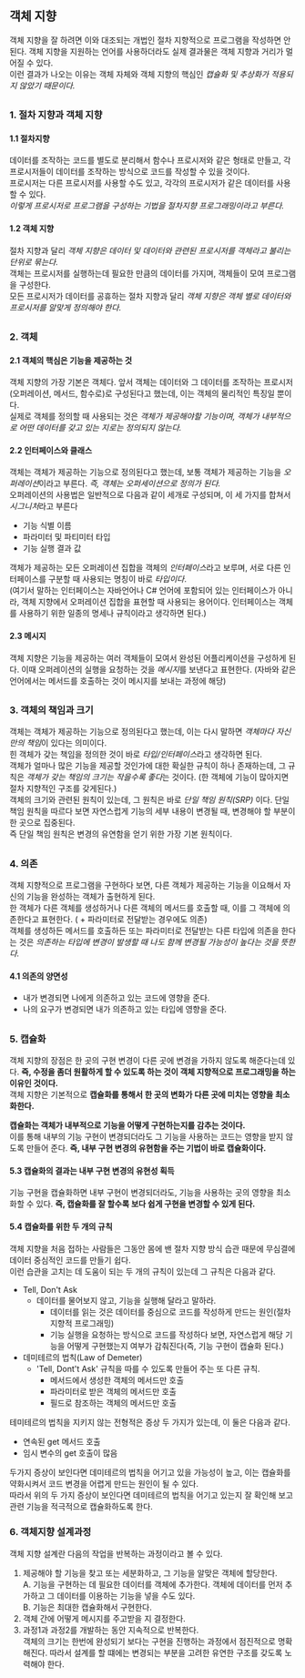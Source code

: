 ## 객체 지향
객체 지향을 잘 하려면  이와 대조되는 개법인 절차 지향적으로 프로그램을 작성하면 안된다. 객체 지향을 지원하는 언어를 사용하더라도 실제 결과물은 객체 지향과 거리가 멀어질 수 있다.  
이런 결과가 나오는 이유는 객체 자체와 객체 지향의 핵심인 *캡슐화 및 추상화가 적용되지 않았기 때문이다.*  
##
### 1. 절차 지향과 객체 지향
#### 1.1 절차지향  
데이터를 조작하는 코드를 별도로 분리해서 함수나 프로시저와 같은 형태로 만들고, 각 프로시저들이 데이터를 조작하는 방식으로 코드를 작성할 수 있을 것이다.  
프로시저는 다른 프로시저를 사용할 수도 있고, 각각의 프로시저가 같은 데이터를 사용할 수 있다.  
*이렇게 프로시저로 프로그램을 구성하는 기법을 절차지향 프로그래밍이라고 부른다.*  
#### 1.2 객체 지향
절차 지향과 달리 *객체 지향은 데이터 및 데이터와 관련된 프로시저를 객체라고 불리는 단위로 묶는다.*  
객체는 프로시저를 실행하는데 필요한 만큼의 데이터를 가지며, 객체들이 모여 프로그램을 구성한다.  
모든 프로시저가 데이터를 공휴하는 절차 지향과 달리 *객체 지향은 객체 별로 데이터와 프로시저를 알맞게 정의해야 한다.*  
##
### 2. 객체
#### 2.1 객체의 핵심은 기능을 제공하는 것  
객체 지향의 가장 기본은 객체다. 앞서 객체는 데이터와 그 데이터를 조작하는 프로시저(오퍼레이션, 메서드, 함수로)로  구성된다고 했는데, 이는 객체의 물리적인 특징일 뿐이다.  
실제로 객체를 정의할 때 사용되는 것은 *객체가 제공해야할 기능이며, 객체가 내부적으로 어떤 데이터를 갖고 있는 지로는 정의되지 않는다.*  
#### 2.2 인터페이스와 클래스  
객체는 객체가 제공하는 기능으로 정의된다고 했는데, 보통 객체가 제공하는 기능을 *오퍼레이션*이라고 부른다. *즉, 객체는 오퍼세이션으로 정의가 된다.*  
오퍼레이션의 사용법은 일반적으로 다음과 같이 세개로 구성되며, 이 세 가지를 합쳐서 *시그니처*라고 부른다
+ 기능 식별 이름
+ 파라미터 및 파티미터 타입
+ 기능 실행 결과 값

객체가 제공하는 모든 오퍼레이션 집합을 객체의 *인터페이스*라고 보루며, 서로 다른 인터페이스를 구분할 때 사용되는 명칭이 바로 *타입이다*.  
(여기서 말하는 인터페이스는 자바언어나 C# 언어에 포함되어 있는 인터페이스가 아니라, 객체 지향에서 오퍼레이션 집합을 표현할 때 사용되는 용어이다. 인터페이스는 객체를 사용하기 위한 일종의 명세나 규칙이라고 생각하면 된다.)  
#### 2.3 메시지
객체 지향은 기능을 제공하는 여러 객체들이 모여서 완성된 어플리케이션을 구성하게 된다. 
이때 오퍼레이션의 실행을 요청하는 것을 *메시지*를 보낸다고 표현한다. (자바와 같은 언어에서는 메서드를 호출하는 것이 메시지를 보내는 과정에 해당)  
##
### 3. 객체의 책임과 크기  
객체는 객체가 제공하는 기능으로 정의된다고 했는데,  이는 다시 말하면 *객체마다 자신만의 책임*이 있다는 의미이다.  
힌 객체가 갖는 책임을 정의한 것이 바로 *타입/인터페이스*라고 생각하면 된다.  
객체가 얼마나 많은 기능을 제공할 것인가에 대한 확실한 규칙이 하나 존재하는데, 그 규칙은 *객체가 갖는 책임의 크기는 작을수록 좋다*는 것이다. (한 객체에 기능이 많아지면 절차 지향적인 구조를 갖게된다.)  
객체의 크기와 관련된 원칙이 있는데, 그 원칙은 바로 *단일 책임 원칙(SRP)* 이다. 단일 책임 원칙을 따르다 보면 자연스럽게 기능의 세부 내용이 변경될 때, 변경해야 할 부분이 한 곳으로 집중된다.  
즉 단일 책임 원칙은 변경의 유연함을 얻기 위한 가장 기본 원칙이다.  
##
### 4. 의존  
객체 지향적으로 프로그램을 구현하다 보면, 다른 객체가 제공하는 기능을 이요해서 자신의 기능을 완성하는 객체가 출현하게 된다.  
한 객체가 다른 객체를 생성하거나 다른 객체의 메서드를 호출할 때, 이를 그 객체에 의존한다고 표현한다. ( + 파라미터로 전달받는 경우에도 의존)  
객체를 생성하든 메서드를 호출하든 또는 파라미터로 전달받는 다른 타입에 의존을 한다는 것은 *의존하는 타입에 변경이 발생할 때 나도 함께 변경될 가능성이 높다는 것을 뜻한다.*  
#### 4.1 의존의 양면성  
+ 내가 변경되면 나에게 의존하고 있는 코드에 영향을 준다. 
+ 나의 요구가 변경되면 내가 의존하고 있는 타입에 영향을 준다.  
##
### 5. 캡슐화  
객체 지향의 장점은 한 곳의 구현 변경이 다른 곳에 변경을 가하지 않도록 해준다는데 있다. **즉, 수정을 좀더 원활하게 할 수 있도록 하는 것이 객체 지향적으로 프로그래밍을 하는 이유인 것이다.**  
객체 지향은 기본적으로 **캡슐화를 통해서 한 곳의 변화가 다른 곳에 미치는 영향을 최소화한다.**  

**캡슐화는 객체가 내부적으로 기능을 어떻게 구현하는지를 감추는 것이다.**  
이를 통해 내부의 기능 구현이 변경되더라도 그 기능을 사용하는 코드는 영향을 받지 않도록 만들어 준다. **즉, 내부 구현 변경의 유현함을 주는 기법이 바로 캡슐화이다.**  
#### 5.3 캡슐화의 결과는 내부 구현 변경의 유현성 획득  
기능 구현을 캡슐화하면 내부 구현이 변경되더라도, 기능을 사용하는 곳의 영향을 최소화할 수 있다.  **즉, 캡슐화를 잘 할수록 보다 쉽게 구현을 변경할 수 있게 된다.**  
#### 5.4 캡슐화를 위한 두 개의 규칙  
객체 지향을 처음 접하는 사람들은 그동안 몸에 밴 절차 지향 방식 습관 때문에 무심결에 데이터 중심적인 코드를 만들기 쉽다.  
이런 습관을 고치는 데 도움이 되는 두 개의 규칙이 있는데 그 규칙은 다음과 같다.  
+ Tell, Don't Ask  
    - 데이터를 물어보지 않고, 기능을 실행해 달라고 말하라.
        - 데이터를 읽는 것은 데이터를 중심으로 코드를 작성하게 만드는 원인(절차지향적 프로그래밍)
        - 기능 실행을 요청하는 방식으로 코드를 작성하다 보면, 자연스럽게 해당 기능을 어떻게 구현했는지 여부가 감춰진다(즉, 기능 구현이 캡슐화 된다.)  
+ 데미테르의 법칙(Law of Demeter)  
    - 'Tell, Dont't Ask' 규칙을 따를 수 있도록 만들어 주는 또 다른 규칙.  
        + 메서드에서 생성한 객체의 메서드만 호출  
        + 파라미터로 받은 객체의 메서드만 호출  
        + 필드로 참조하는 객체의 메서드만 호출  

테미테르의 법칙을 지키지 않는 전형적은 증상 두 가지가 있는데, 이 둘은 다음과 같다.  
+ 연속된 get 메서드 호출  
+ 임시 변수의 get 호출이 많음  

두가지 증상이 보인다면 데미테르의 법칙을 어기고 있을 가능성이 높고, 이는 캡슐화를 약화시켜서 코드 변경을 어렵게 만드는 원인이 될 수 있다.  
따라서 위의 두 가지 증상이 보인다면 데미테르의 법칙을 어기고 있는지 잘 확인해 보고 관련 기능을 적극적으로 캡슐화하도록 한다.  
### 6. 객체지향 설계과정  
객체 지향 설계란 다음의 작업을 반복하는 과정이라고 볼 수 있다.  
1. 제공해야 할 기능을 찾고 또는 세분화하고, 그 기능을 알맞은 객체에 할당한다.  
    A. 기능을 구현하는 데 필요한 데이터를 객체에 추가한다. 객체에 데이터를 먼저 추가하고 그 데이터를 이용하는 기능을 넣을 수도 있다.  
    B. 기능은 최대한 캡슐화해서 구현한다.  
2. 객체 간에 어떻게 메시지를 주고받을 지 결정한다.  
3. 과정1과 과정2를 개발하는 동안 지속적으로 반복한다.  
객체의 크기는 한번에 완성되기 보다는 구현을 진행하는 과정에서 점진적으로 명확해진다. 따라서 설계를 할 떄에는 변경되는 부분을 고려한 유연한 구조를 갖도록 노력해야 한다.  



